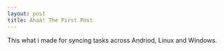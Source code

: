 ```yaml
---
layout: post
title: Ahaa! The First Post
---
```


This what i made for syncing tasks across Andriod, Linux and Windows.
